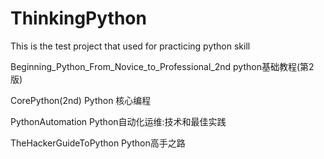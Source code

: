 # ThinkingPython

This is the test project that used for practicing python skill

Beginning_Python_From_Novice_to_Professional_2nd
python基础教程(第2版)

CorePython(2nd)
Python 核心编程

PythonAutomation
Python自动化运维:技术和最佳实践

TheHackerGuideToPython
Python高手之路
